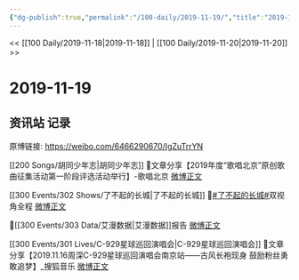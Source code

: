 ```yaml
---
{"dg-publish":true,"permalink":"/100-daily/2019-11-19/","title":"2019-11-19"}
---
```



<< [[100 Daily/2019-11-18\|2019-11-18]] | [[100 Daily/2019-11-20\|2019-11-20]] >>

# 2019-11-19

## 资讯站 记录

原博链接: https://weibo.com/6466290670/IgZuTrrYN

[[200 Songs/胡同少年志\|胡同少年志]]
🌿文章分享【2019年度“歌唱北京”原创歌曲征集活动第一阶段评选活动举行】-歌唱北京
[微博正文](https://m.weibo.cn/6466290670/4440132604177769)

[[300 Events/302 Shows/了不起的长城\|了不起的长城]]
🌿[#了不起的长城#](https://s.weibo.com/weibo?q=%23%E4%BA%86%E4%B8%8D%E8%B5%B7%E7%9A%84%E9%95%BF%E5%9F%8E%23)双视角全程 [微博正文](https://m.weibo.cn/6466290670/4440266293189790)

🌿[[300 Events/303 Data/艾漫数据\|艾漫数据]]报告 [微博正文](https://m.weibo.cn/6466290670/4440403631401997)

[[300 Events/301 Lives/C-929星球巡回演唱会\|C-929星球巡回演唱会]]
🌿文章分享【2019.11.16周深C-929星球巡回演唱会南京站——古风长袍现身 鼓励粉丝勇敢追梦】_搜狐音乐
[微博正文](https://m.weibo.cn/6466290670/4440455137340594)
